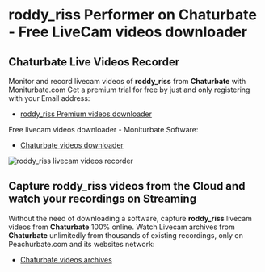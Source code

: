 # roddy_riss Performer on Chaturbate - Free LiveCam videos downloader

## Chaturbate Live Videos Recorder

Monitor and record livecam videos of **roddy_riss** from **Chaturbate** with Moniturbate.com
Get a premium trial for free by just and only registering with your Email address:
* [roddy_riss Premium videos downloader](https://moniturbate.com/request-demo-licence-key.html)

Free livecam videos downloader - Moniturbate Software:
* [Chaturbate videos downloader](https://moniturbate.com/moniturbate-download-software.html)

![roddy_riss livecam videos recorder](https://peachurnet.com/templates/moniturbate-software.png)


## Capture roddy_riss videos from the Cloud and watch your recordings on Streaming

Without the need of downloading a software, capture **roddy_riss** livecam videos from **Chaturbate** 100% online.
Watch Livecam archives from **Chaturbate** unlimitedly from thousands of existing recordings, only on Peachurbate.com and its websites network:
* [Chaturbate videos archives](https://peachurnet.com/)